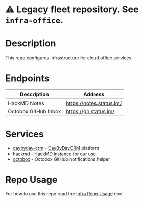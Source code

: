 # :warning: Legacy fleet repository. See `infra-office`.

# Description

This repo configures infrastructure for cloud office services.

# Endpoints

| Description              | Address                           |
|--------------------------|-----------------------------------|
| HackMD Notes             | https://notes.status.im/          |
| Octobox GitHub Inbox     | https://gh.status.im/             |

# Services

* [daybyday-crm](ansible/roles/daybyday-crm) - [DayByDayCRM](https://github.com/Bottelet/DaybydayCRM) platform
* [hackmd](ansible/roles/hackmd) - HackMD instance for our use
* [octobox](ansible/roles/octobox) - Octobox GitHub notifications helper

# Repo Usage

For how to use this repo read the [Infra Repo Usage](https://github.com/status-im/infra-docs/blob/master/docs/general/ansible_terraform.md) doc.
